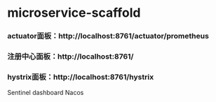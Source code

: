 # microservice-scaffold

### actuator面板：http://localhost:8761/actuator/prometheus
### 注册中心面板：http://localhost:8761/
### hystrix面板：http://localhost:8761/hystrix

Sentinel dashboard
Nacos